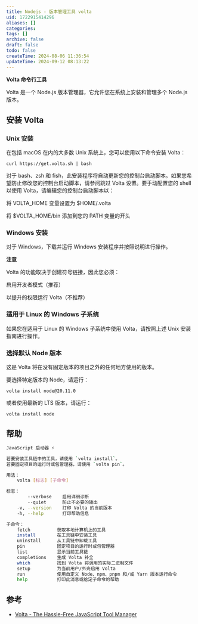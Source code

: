 ```yaml
---
title: Nodejs - 版本管理工具 volta
uid: 1722915414296
aliases: []
categories: 
tags: []
archive: false
draft: false
todo: false
createTime: 2024-08-06 11:36:54
updateTime: 2024-09-12 08:13:22
---
```


**Volta 命令行工具**

Volta 是一个 Node.js 版本管理器，它允许您在系统上安装和管理多个 Node.js 版本。

## 安装 Volta

### Unix 安装

在包括 macOS 在内的大多数 Unix 系统上，您可以使用以下命令安装 Volta：

```
curl https://get.volta.sh | bash
```

对于 bash、zsh 和 fish，此安装程序将自动更新您的控制台启动脚本。如果您希望防止修改您的控制台启动脚本，请参阅跳过 Volta 设置。要手动配置您的 shell 以使用 Volta，请编辑您的控制台启动脚本以：

将 VOLTA_HOME 变量设置为 $HOME/.volta

将 $VOLTA_HOME/bin 添加到您的 PATH 变量的开头

### Windows 安装

对于 Windows，下载并运行 Windows 安装程序并按照说明进行操作。

**注意**

Volta 的功能取决于创建符号链接，因此您必须：

启用开发者模式（推荐）

以提升的权限运行 Volta（不推荐）

### 适用于 Linux 的 Windows 子系统

如果您在适用于 Linux 的 Windows 子系统中使用 Volta，请按照上述 Unix 安装指南进行操作。

### 选择默认 Node 版本

这是 Volta 将在没有固定版本的项目之外的任何地方使用的版本。

要选择特定版本的 Node，请运行：

```
volta install node@20.11.0
```

或者使用最新的 LTS 版本，请运行：

```
volta install node
```

## 帮助

```sh
JavaScript 启动器 ⚡

若要安装工具链中的工具，请使用 `volta install`。
若要固定项目的运行时或包管理器，请使用 `volta pin`。

用法：
    volta [标志] [子命令]

标志：
        --verbose    启用详细诊断
        --quiet      防止不必要的输出
    -v, --version    打印 Volta 的当前版本
    -h, --help       打印帮助信息

子命令：
    fetch          获取本地计算机上的工具
    install        在工具链中安装工具
    uninstall      从工具链中卸载工具
    pin            固定项目的运行时或包管理器
    list           显示当前工具链
    completions    生成 Volta 补全
    which          找到 Volta 将调用的实际二进制文件
    setup          为当前用户/外壳启用 Volta
    run            使用自定义 Node、npm、pnpm 和/或 Yarn 版本运行命令
    help           打印此消息或给定子命令的帮助
```

## 参考

 - [Volta - The Hassle-Free JavaScript Tool Manager](https://volta.sh/)
